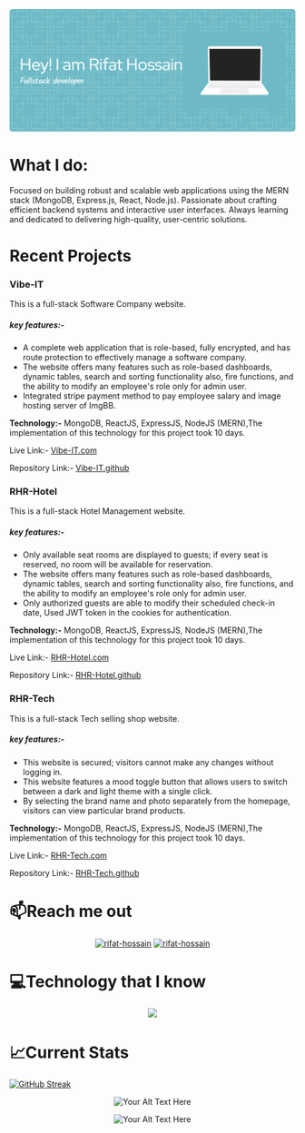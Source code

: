 ![Header](https://github.com/rifat-hossain07/rifat-hossain07/blob/main/github-header-image.png)
<h1 align="left">What I do:</h1>
<P>
  
Focused on building robust and scalable web applications using the MERN stack (MongoDB, Express.js, React, Node.js). Passionate about crafting efficient backend systems and interactive user interfaces. Always learning and dedicated to delivering high-quality, user-centric solutions.
</P>



 <h1>Recent Projects</h1>
 <h3>
Vibe-IT</h3>

This is a full-stack Software Company website.
<h5>key features:-</h5>
<ul>
  <li>A complete web application that is role-based, fully encrypted, and has route protection to effectively manage a software company.</li>
  <li>The website offers many features such as role-based dashboards, dynamic tables, search and sorting functionality also, fire functions, and the ability to modify an employee's role only for admin user.</li>
  <li>Integrated stripe payment method to pay employee salary and image hosting server of ImgBB.</li>
  </ul>
  <p>
<b>Technology:-</b> MongoDB, ReactJS, ExpressJS, NodeJS (MERN),The implementation of this technology for this project took 10 days.
</p>
<p>
Live Link:-  <a href="https://vibe-it.web.app/">Vibe-IT.com</a>
</p>
<p>
Repository Link:- <a href="https://github.com/rifat-hossain07/Vibe-IT-Web.git">Vibe-IT.github</a>
</p>

 <h3>
RHR-Hotel</h3>

This is a full-stack Hotel Management website.
<h5>key features:-</h5>
<ul>
  <li>Only available seat rooms are displayed to guests; if every seat is reserved, no room will be available for reservation.</li>
  <li>The website offers many features such as role-based dashboards, dynamic tables, search and sorting functionality also, fire functions, and the ability to modify an employee's role only for admin user.</li>
  <li>Only authorized guests are able to modify their scheduled check-in date, Used JWT token in the cookies for authentication.</li>
  </ul>
  <p>
<b>Technology:-</b> MongoDB, ReactJS, ExpressJS, NodeJS (MERN),The implementation of this technology for this project took 10 days.
</p>
<p>
Live Link:-  <a href="https://rhr-hote-2.surge.sh/">RHR-Hotel.com</a>
</p>
<p>
Repository Link:- <a href="https://github.com/Rifatbd0789/RHR-Hotel-Web.git">RHR-Hotel.github</a>
</p>
 
<h3>
RHR-Tech</h3>

This is a full-stack Tech selling shop website.
<h5>key features:-</h5>
<ul>
  <li>This website is secured; visitors cannot make any changes without logging in.</li>
  <li>This website features a mood toggle button that allows users to switch between a dark and light theme with a single click.</li>
  <li>By selecting the brand name and photo separately from the homepage, visitors can view particular brand products.</li>
  </ul>
  <p>
<b>Technology:-</b> MongoDB, ReactJS, ExpressJS, NodeJS (MERN),The implementation of this technology for this project took 10 days.
</p>
<p>
Live Link:-  <a href="https://rhr-tech.web.app/">RHR-Tech.com</a>
</p>
<p>
Repository Link:- <a href="https://github.com/Rifatbd0789/RHR-Tech-Web.git">RHR-Tech.github</a>
</p>


<h1 align="left">📫Reach me out</h1>
<p align="center">
<a href="https://linkedin.com/in/rifat-rabbi"><img align="center" src="https://skillicons.dev/icons?i=linkedin" alt="rifat-hossain" /></a>
<a href="mailto:rifatrabby78@gmail.com"><img align="center" src="https://img.icons8.com/color/65/apple-mail.png" alt="rifat-hossain" /></a>
</p>

<h1 align="left">💻Technology that I know</h1>
<p align="center">
   <a href="https://skillicons.dev">  
  <img src="https://skillicons.dev/icons?i=js,tailwind,react,express,nodejs,mongodb,bootstrap,materialui,nextjs" />
  </a>
</p>

<h1 align="left">📈Current Stats</h1>

[![GitHub Streak](https://github-readme-streak-stats.herokuapp.com?user=rifat-hossain07&theme=react&border_radius=5&card_width=1000)](https://git.io/streak-stats)
<p align="center">
  <img src="http://github-profile-summary-cards.vercel.app/api/cards/repos-per-language?username=rifat-hossain07&theme=react" alt="Your Alt Text Here">
</p>

<p align="center">
  <img src="http://github-profile-summary-cards.vercel.app/api/cards/profile-details?username=rifat-hossain07&theme=react" alt="Your Alt Text Here">
  
</p>










<!--
**rifat-hossain07/rifat-hossain07** is a ✨ _special_ ✨ repository because its `README.md` (this file) appears on your GitHub profile.

Here are some ideas to get you started:

- 🔭 I’m currently working on ...
- 🌱 I’m currently learning ...
- 👯 I’m looking to collaborate on ...
- 🤔 I’m looking for help with ...
- 💬 Ask me about ...
- 📫 How to reach me: ...
- 😄 Pronouns: ...
- ⚡ Fun fact: ...
-->
